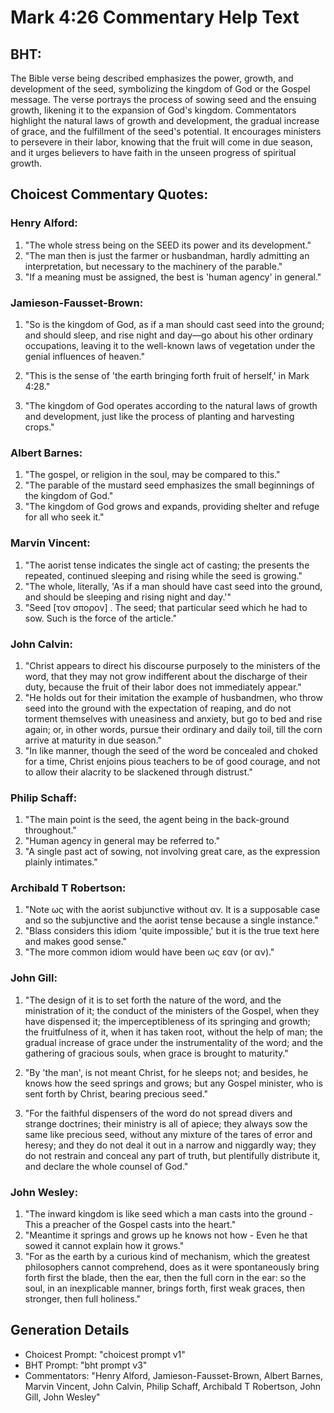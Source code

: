 # Mark 4:26 Commentary Help Text

## BHT:
The Bible verse being described emphasizes the power, growth, and development of the seed, symbolizing the kingdom of God or the Gospel message. The verse portrays the process of sowing seed and the ensuing growth, likening it to the expansion of God's kingdom. Commentators highlight the natural laws of growth and development, the gradual increase of grace, and the fulfillment of the seed's potential. It encourages ministers to persevere in their labor, knowing that the fruit will come in due season, and it urges believers to have faith in the unseen progress of spiritual growth.

## Choicest Commentary Quotes:
### Henry Alford:
1. "The whole stress being on the SEED its power and its development."
2. "The man then is just the farmer or husbandman, hardly admitting an interpretation, but necessary to the machinery of the parable."
3. "If a meaning must be assigned, the best is 'human agency' in general."

### Jamieson-Fausset-Brown:
1. "So is the kingdom of God, as if a man should cast seed into the ground; and should sleep, and rise night and day—go about his other ordinary occupations, leaving it to the well-known laws of vegetation under the genial influences of heaven." 

2. "This is the sense of 'the earth bringing forth fruit of herself,' in Mark 4:28."

3. "The kingdom of God operates according to the natural laws of growth and development, just like the process of planting and harvesting crops."

### Albert Barnes:
1. "The gospel, or religion in the soul, may be compared to this."
2. "The parable of the mustard seed emphasizes the small beginnings of the kingdom of God."
3. "The kingdom of God grows and expands, providing shelter and refuge for all who seek it."

### Marvin Vincent:
1. "The aorist tense indicates the single act of casting; the presents the repeated, continued sleeping and rising while the seed is growing."
2. "The whole, literally, 'As if a man should have cast seed into the ground, and should be sleeping and rising night and day.'"
3. "Seed [τον σπορον] . The seed; that particular seed which he had to sow. Such is the force of the article."

### John Calvin:
1. "Christ appears to direct his discourse purposely to the ministers of the word, that they may not grow indifferent about the discharge of their duty, because the fruit of their labor does not immediately appear."
2. "He holds out for their imitation the example of husbandmen, who throw seed into the ground with the expectation of reaping, and do not torment themselves with uneasiness and anxiety, but go to bed and rise again; or, in other words, pursue their ordinary and daily toil, till the corn arrive at maturity in due season."
3. "In like manner, though the seed of the word be concealed and choked for a time, Christ enjoins pious teachers to be of good courage, and not to allow their alacrity to be slackened through distrust."

### Philip Schaff:
1. "The main point is the seed, the agent being in the back-ground throughout."
2. "Human agency in general may be referred to."
3. "A single past act of sowing, not involving great care, as the expression plainly intimates."

### Archibald T Robertson:
1. "Note ως with the aorist subjunctive without αν. It is a supposable case and so the subjunctive and the aorist tense because a single instance."
2. "Blass considers this idiom 'quite impossible,' but it is the true text here and makes good sense."
3. "The more common idiom would have been ως εαν (or αν)."

### John Gill:
1. "The design of it is to set forth the nature of the word, and the ministration of it; the conduct of the ministers of the Gospel, when they have dispensed it; the imperceptibleness of its springing and growth; the fruitfulness of it, when it has taken root, without the help of man; the gradual increase of grace under the instrumentality of the word; and the gathering of gracious souls, when grace is brought to maturity."

2. "By 'the man', is not meant Christ, for he sleeps not; and besides, he knows how the seed springs and grows; but any Gospel minister, who is sent forth by Christ, bearing precious seed."

3. "For the faithful dispensers of the word do not spread divers and strange doctrines; their ministry is all of apiece; they always sow the same like precious seed, without any mixture of the tares of error and heresy; and they do not deal it out in a narrow and niggardly way; they do not restrain and conceal any part of truth, but plentifully distribute it, and declare the whole counsel of God."

### John Wesley:
1. "The inward kingdom is like seed which a man casts into the ground - This a preacher of the Gospel casts into the heart."
2. "Meantime it springs and grows up he knows not how - Even he that sowed it cannot explain how it grows."
3. "For as the earth by a curious kind of mechanism, which the greatest philosophers cannot comprehend, does as it were spontaneously bring forth first the blade, then the ear, then the full corn in the ear: so the soul, in an inexplicable manner, brings forth, first weak graces, then stronger, then full holiness."


## Generation Details
- Choicest Prompt: "choicest prompt v1"
- BHT Prompt: "bht prompt v3"
- Commentators: "Henry Alford, Jamieson-Fausset-Brown, Albert Barnes, Marvin Vincent, John Calvin, Philip Schaff, Archibald T Robertson, John Gill, John Wesley"
